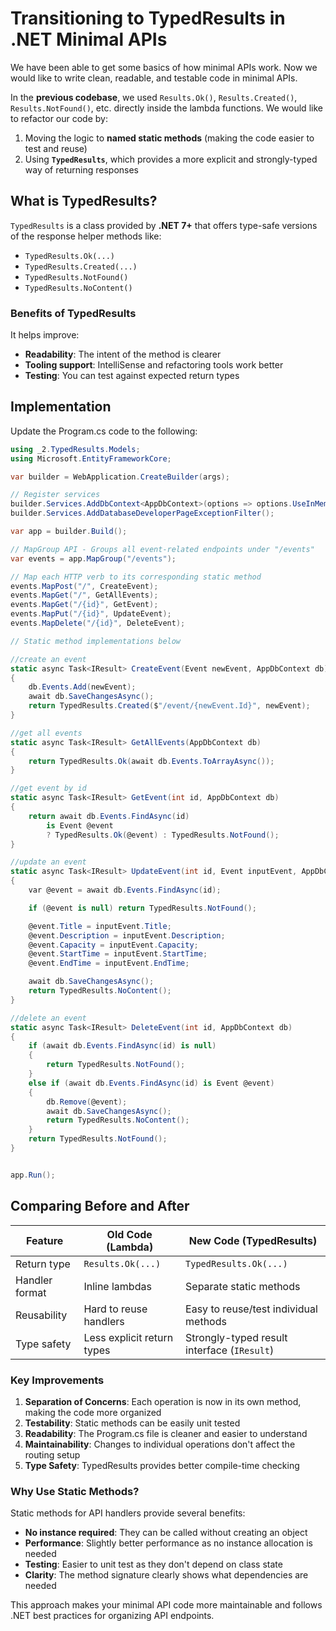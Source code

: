 # Transitioning to TypedResults in .NET Minimal APIs

We have been able to get some basics of how minimal APIs work. Now we would like to write clean, readable, and testable code in minimal APIs.

In the **previous codebase**, we used `Results.Ok()`, `Results.Created()`, `Results.NotFound()`, etc. directly inside the lambda functions. We would like to refactor our code by:

1. Moving the logic to **named static methods** (making the code easier to test and reuse)
2. Using **`TypedResults`**, which provides a more explicit and strongly-typed way of returning responses

## What is TypedResults?

`TypedResults` is a class provided by **.NET 7+** that offers type-safe versions of the response helper methods like:

- `TypedResults.Ok(...)`
- `TypedResults.Created(...)`
- `TypedResults.NotFound()`
- `TypedResults.NoContent()`

### Benefits of TypedResults

It helps improve:

- **Readability**: The intent of the method is clearer
- **Tooling support**: IntelliSense and refactoring tools work better
- **Testing**: You can test against expected return types

## Implementation

Update the Program.cs code to the following:

```csharp
using _2.TypedResults.Models;
using Microsoft.EntityFrameworkCore;

var builder = WebApplication.CreateBuilder(args);

// Register services
builder.Services.AddDbContext<AppDbContext>(options => options.UseInMemoryDatabase("EventDb"));
builder.Services.AddDatabaseDeveloperPageExceptionFilter();

var app = builder.Build();

// MapGroup API - Groups all event-related endpoints under "/events"
var events = app.MapGroup("/events");

// Map each HTTP verb to its corresponding static method
events.MapPost("/", CreateEvent);
events.MapGet("/", GetAllEvents);
events.MapGet("/{id}", GetEvent);
events.MapPut("/{id}", UpdateEvent);
events.MapDelete("/{id}", DeleteEvent);

// Static method implementations below

//create an event
static async Task<IResult> CreateEvent(Event newEvent, AppDbContext db)
{
    db.Events.Add(newEvent);
    await db.SaveChangesAsync();
    return TypedResults.Created($"/event/{newEvent.Id}", newEvent);
}

//get all events
static async Task<IResult> GetAllEvents(AppDbContext db)
{
    return TypedResults.Ok(await db.Events.ToArrayAsync());
}

//get event by id
static async Task<IResult> GetEvent(int id, AppDbContext db)
{
    return await db.Events.FindAsync(id)
        is Event @event
        ? TypedResults.Ok(@event) : TypedResults.NotFound();
}

//update an event
static async Task<IResult> UpdateEvent(int id, Event inputEvent, AppDbContext db)
{
    var @event = await db.Events.FindAsync(id);

    if (@event is null) return TypedResults.NotFound();

    @event.Title = inputEvent.Title;
    @event.Description = inputEvent.Description;
    @event.Capacity = inputEvent.Capacity;
    @event.StartTime = inputEvent.StartTime;
    @event.EndTime = inputEvent.EndTime;

    await db.SaveChangesAsync();
    return TypedResults.NoContent();
}

//delete an event
static async Task<IResult> DeleteEvent(int id, AppDbContext db)
{
    if (await db.Events.FindAsync(id) is null)
    {
        return TypedResults.NotFound();
    }
    else if (await db.Events.FindAsync(id) is Event @event)
    {
        db.Remove(@event);
        await db.SaveChangesAsync();
        return TypedResults.NoContent();
    }
    return TypedResults.NotFound();
}


app.Run();
```

## Comparing Before and After

| Feature        | Old Code (Lambda)          | New Code (TypedResults)                       |
| -------------- | -------------------------- | --------------------------------------------- |
| Return type    | `Results.Ok(...)`        | `TypedResults.Ok(...)`                      |
| Handler format | Inline lambdas             | Separate static methods                       |
| Reusability    | Hard to reuse handlers     | Easy to reuse/test individual methods         |
| Type safety    | Less explicit return types | Strongly-typed result interface (`IResult`) |

### Key Improvements

1. **Separation of Concerns**: Each operation is now in its own method, making the code more organized
2. **Testability**: Static methods can be easily unit tested
3. **Readability**: The Program.cs file is cleaner and easier to understand
4. **Maintainability**: Changes to individual operations don't affect the routing setup
5. **Type Safety**: TypedResults provides better compile-time checking

### Why Use Static Methods?

Static methods for API handlers provide several benefits:

- **No instance required**: They can be called without creating an object
- **Performance**: Slightly better performance as no instance allocation is needed
- **Testing**: Easier to unit test as they don't depend on class state
- **Clarity**: The method signature clearly shows what dependencies are needed

This approach makes your minimal API code more maintainable and follows .NET best practices for organizing API endpoints.
